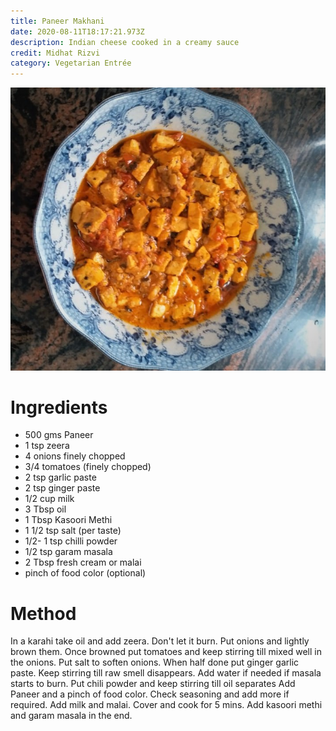 ```yaml
---
title: Paneer Makhani
date: 2020-08-11T18:17:21.973Z
description: Indian cheese cooked in a creamy sauce
credit: Midhat Rizvi
category: Vegetarian Entrée
---
```

![](paneer-makhani.jpeg)

# Ingredients

* 500 gms Paneer
* 1 tsp zeera
* 4 onions finely chopped
* 3/4 tomatoes (finely chopped)
* 2 tsp garlic paste
* 2 tsp ginger paste
* 1/2 cup milk
* 3 Tbsp oil
* 1 Tbsp Kasoori Methi 
* 1 1/2 tsp salt (per taste)
* 1/2- 1 tsp chilli powder
* 1/2 tsp garam masala
* 2 Tbsp fresh cream or malai
* pinch of food color (optional)

# Method

In a karahi take oil and add zeera. Don't let it burn.
Put onions and lightly brown them.
Once browned put tomatoes and keep stirring till mixed well in the onions.
Put salt to soften onions.
When half done put ginger garlic paste.
Keep stirring till raw smell disappears.
Add water if needed if masala starts to burn.
Put chili powder and keep stirring till oil separates
Add Paneer and a pinch of food color.
Check seasoning and add more if required.
Add milk and malai.
Cover and cook for 5 mins.
Add kasoori methi and garam masala in the end.